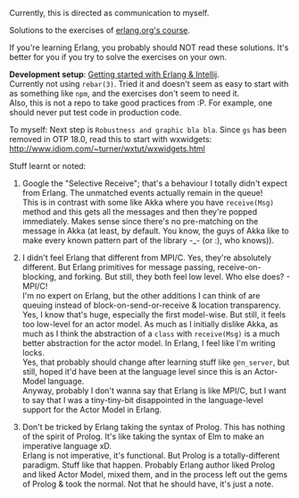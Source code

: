 Currently, this is directed as communication to myself.

Solutions to the exercises of [erlang.org's course](https://www.erlang.org/course).

If you're learning Erlang, you probably should NOT read these solutions. It's better for you if you try to solve the exercises on your own.

**Development setup**: [Getting started with Erlang & Intellij](https://www.jetbrains.com/help/idea/getting-started-with-erlang.html).  
Currently not using `rebar(3)`. Tried it and doesn't seem as easy to start with as something like `npm`, and the exercises don't seem to need it.  
Also, this is not a repo to take good practices from :P. For example, one should never put test code in production code.

To myself: Next step is `Robustness and graphic bla bla`. Since `gs` has been removed in OTP 18.0, read this to start with wxwidgets: http://www.idiom.com/~turner/wxtut/wxwidgets.html

Stuff learnt or noted:

1) Google the "Selective Receive"; that's a behaviour I totally didn't expect from Erlang. The unmatched events actually remain in the queue!  
This is in contrast with some like Akka where you have `receive(Msg)` method and this gets all the messages and then they're popped immediately. Makes sense since there's no pre-matching on the message in Akka (at least, by default. You know, the guys of Akka like to make every known pattern part of the library -_- (or :), who knows)).

2) I didn't feel Erlang that different from MPI/C. Yes, they're absolutely different. But Erlang primitives for message passing, receive-on-blocking, and forking. But still, they both feel low level. Who else does? - MPI/C!  
I'm no expert on Erlang, but the other additions I can think of are queuing instead of block-on-send-or-receive & location transparency. Yes, I know that's huge, especially the first model-wise. But still, it feels too low-level for an actor model. As much as I initially dislike Akka, as much as I think the abstraction of a `class` with `receive(Msg)` is a much better abstraction for the actor model. In Erlang, I feel like I'm writing locks.  
Yes, that probably should change after learning stuff like `gen_server`, but still, hoped it'd have been at the language level since this is an Actor-Model language.  
Anyway, probably I don't wanna say that Erlang is like MPI/C, but I want to say that I was a tiny-tiny-bit disappointed in the language-level support for the Actor Model in Erlang.

3) Don't be tricked by Erlang taking the syntax of Prolog. This has nothing of the spirit of Prolog. It's like taking the syntax of Elm to make an imperative language xD.  
Erlang is not imperative, it's functional. But Prolog is a totally-different paradigm. Stuff like that happen. Probably Erlang author liked Prolog and liked Actor Model, mixed them, and in the process left out the gems of Prolog & took the normal. Not that he should have, it's just a note.

